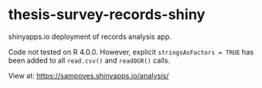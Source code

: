 # thesis-survey-records-shiny
shinyapps.io deployment of records analysis app.

Code not tested on R 4.0.0. However, explicit ``stringsAsFactors = TRUE`` has been added to all ``read.csv()`` and ``readOGR()`` calls.

View at: https://sampoves.shinyapps.io/analysis/
